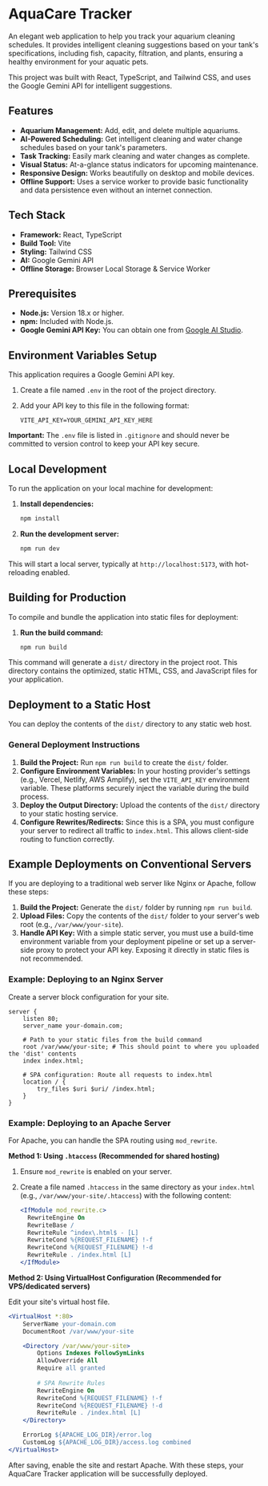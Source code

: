 # AquaCare Tracker

An elegant web application to help you track your aquarium cleaning schedules. It provides intelligent cleaning suggestions based on your tank's specifications, including fish, capacity, filtration, and plants, ensuring a healthy environment for your aquatic pets.

This project was built with React, TypeScript, and Tailwind CSS, and uses the Google Gemini API for intelligent suggestions.

## Features

- **Aquarium Management:** Add, edit, and delete multiple aquariums.
- **AI-Powered Scheduling:** Get intelligent cleaning and water change schedules based on your tank's parameters.
- **Task Tracking:** Easily mark cleaning and water changes as complete.
- **Visual Status:** At-a-glance status indicators for upcoming maintenance.
- **Responsive Design:** Works beautifully on desktop and mobile devices.
- **Offline Support:** Uses a service worker to provide basic functionality and data persistence even without an internet connection.

## Tech Stack

- **Framework:** React, TypeScript
- **Build Tool:** Vite
- **Styling:** Tailwind CSS
- **AI:** Google Gemini API
- **Offline Storage:** Browser Local Storage & Service Worker

## Prerequisites

- **Node.js:** Version 18.x or higher.
- **npm:** Included with Node.js.
- **Google Gemini API Key:** You can obtain one from [Google AI Studio](https://aistudio.google.com/).

## Environment Variables Setup

This application requires a Google Gemini API key.

1.  Create a file named `.env` in the root of the project directory.
2.  Add your API key to this file in the following format:

    ```
    VITE_API_KEY=YOUR_GEMINI_API_KEY_HERE
    ```

**Important:** The `.env` file is listed in `.gitignore` and should never be committed to version control to keep your API key secure.

## Local Development

To run the application on your local machine for development:

1.  **Install dependencies:**
    ```bash
    npm install
    ```

2.  **Run the development server:**
    ```bash
    npm run dev
    ```

This will start a local server, typically at `http://localhost:5173`, with hot-reloading enabled.

## Building for Production

To compile and bundle the application into static files for deployment:

1.  **Run the build command:**
    ```bash
    npm run build
    ```

This command will generate a `dist/` directory in the project root. This directory contains the optimized, static HTML, CSS, and JavaScript files for your application.

## Deployment to a Static Host

You can deploy the contents of the `dist/` directory to any static web host.

### General Deployment Instructions

1.  **Build the Project:** Run `npm run build` to create the `dist/` folder.
2.  **Configure Environment Variables:** In your hosting provider's settings (e.g., Vercel, Netlify, AWS Amplify), set the `VITE_API_KEY` environment variable. These platforms securely inject the variable during the build process.
3.  **Deploy the Output Directory:** Upload the contents of the `dist/` directory to your static hosting service.
4.  **Configure Rewrites/Redirects:** Since this is a SPA, you must configure your server to redirect all traffic to `index.html`. This allows client-side routing to function correctly.

## Example Deployments on Conventional Servers

If you are deploying to a traditional web server like Nginx or Apache, follow these steps:

1.  **Build the Project:** Generate the `dist/` folder by running `npm run build`.
2.  **Upload Files:** Copy the contents of the `dist/` folder to your server's web root (e.g., `/var/www/your-site`).
3.  **Handle API Key:** With a simple static server, you must use a build-time environment variable from your deployment pipeline or set up a server-side proxy to protect your API key. Exposing it directly in static files is not recommended.

### Example: Deploying to an Nginx Server

Create a server block configuration for your site.

```nginx
server {
    listen 80;
    server_name your-domain.com;

    # Path to your static files from the build command
    root /var/www/your-site; # This should point to where you uploaded the 'dist' contents
    index index.html;

    # SPA configuration: Route all requests to index.html
    location / {
        try_files $uri $uri/ /index.html;
    }
}
```

### Example: Deploying to an Apache Server

For Apache, you can handle the SPA routing using `mod_rewrite`.

**Method 1: Using `.htaccess` (Recommended for shared hosting)**

1.  Ensure `mod_rewrite` is enabled on your server.
2.  Create a file named `.htaccess` in the same directory as your `index.html` (e.g., `/var/www/your-site/.htaccess`) with the following content:

    ```apache
    <IfModule mod_rewrite.c>
      RewriteEngine On
      RewriteBase /
      RewriteRule ^index\.html$ - [L]
      RewriteCond %{REQUEST_FILENAME} !-f
      RewriteCond %{REQUEST_FILENAME} !-d
      RewriteRule . /index.html [L]
    </IfModule>
    ```

**Method 2: Using VirtualHost Configuration (Recommended for VPS/dedicated servers)**

Edit your site's virtual host file.

```apache
<VirtualHost *:80>
    ServerName your-domain.com
    DocumentRoot /var/www/your-site

    <Directory /var/www/your-site>
        Options Indexes FollowSymLinks
        AllowOverride All
        Require all granted
        
        # SPA Rewrite Rules
        RewriteEngine On
        RewriteCond %{REQUEST_FILENAME} !-f
        RewriteCond %{REQUEST_FILENAME} !-d
        RewriteRule . /index.html [L]
    </Directory>

    ErrorLog ${APACHE_LOG_DIR}/error.log
    CustomLog ${APACHE_LOG_DIR}/access.log combined
</VirtualHost>
```

After saving, enable the site and restart Apache. With these steps, your AquaCare Tracker application will be successfully deployed.
